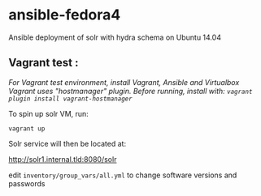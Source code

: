 # ansible-fedora4
Ansible deployment of solr with hydra schema on Ubuntu 14.04

## Vagrant test :
*For Vagrant test environment, install Vagrant, Ansible and Virtualbox*
*Vagrant uses "hostmanager" plugin. Before running, install with: `vagrant plugin install vagrant-hostmanager`*

To spin up solr VM, run:

`vagrant up`

Solr service  will then be located at:

http://solr1.internal.tld:8080/solr

edit `inventory/group_vars/all.yml` to change software versions and passwords

